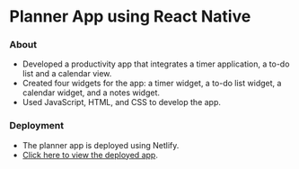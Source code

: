 # Planner App using React Native

### About
 - Developed a productivity app that integrates a timer application, a to-do list and a calendar view.
 - Created four widgets for the app: a timer widget, a to-do list widget, a calendar widget, and a notes widget.
 - Used JavaScript, HTML, and CSS to develop the app.
### Deployment
 - The planner app is deployed using Netlify.
 - [Click here to view the deployed app](https://pritam-planner-app.netlify.app/).


